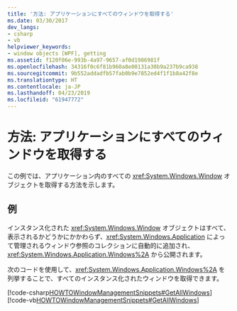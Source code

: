 ```yaml
---
title: '方法: アプリケーションにすべてのウィンドウを取得する'
ms.date: 03/30/2017
dev_langs:
- csharp
- vb
helpviewer_keywords:
- window objects [WPF], getting
ms.assetid: f120f06e-993b-4a97-9657-af0d1986981f
ms.openlocfilehash: 34316f0c6f81b960a8e00131a30b9a237b9ca938
ms.sourcegitcommit: 9b552addadfb57fab0b9e7852ed4f1f1b8a42f8e
ms.translationtype: HT
ms.contentlocale: ja-JP
ms.lasthandoff: 04/23/2019
ms.locfileid: "61947772"
---
```

# <a name="how-to-get-all-windows-in-an-application"></a>方法: アプリケーションにすべてのウィンドウを取得する
この例では、アプリケーション内のすべての <xref:System.Windows.Window> オブジェクトを取得する方法を示します。  
  
## <a name="example"></a>例  
 インスタンス化された <xref:System.Windows.Window> オブジェクトはすべて、表示されるかどうかにかかわらず、<xref:System.Windows.Application> によって管理されるウィンドウ参照のコレクションに自動的に追加され、<xref:System.Windows.Application.Windows%2A> から公開されます。  
  
 次のコードを使用して、<xref:System.Windows.Application.Windows%2A> を列挙することで、すべてのインスタンス化されたウィンドウを取得できます。  
  
 [!code-csharp[HOWTOWindowManagementSnippets#GetAllWindows](~/samples/snippets/csharp/VS_Snippets_Wpf/HOWTOWindowManagementSnippets/CSharp/CustomWindow.xaml.cs#getallwindows)]
 [!code-vb[HOWTOWindowManagementSnippets#GetAllWindows](~/samples/snippets/visualbasic/VS_Snippets_Wpf/HOWTOWindowManagementSnippets/visualbasic/customwindow.xaml.vb#getallwindows)]

